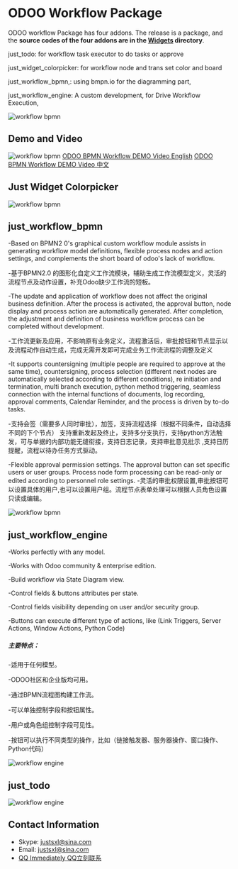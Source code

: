 # ODOO Workflow Package
ODOO workflow Package has four addons. The release is a package, and the **source codes of the four addons are in the <u>Widgets</u> directory**.  

just_todo: for workflow task executor to do tasks or approve

just_widget_colorpicker: for workflow node and  trans set color and board

just_workflow_bpmn,: using bmpn.io for the diagramming part,

just_workflow_engine: A custom development, for Drive Workflow Execution,

![workflow bpmn](./bpmn_1.png)


## Demo and Video
![workflow bpmn](./just_workflow_youtube.png)
[ODOO BPMN Workflow DEMO Video English](https://www.youtube.com/watch?v=YIDt_coa4IY&t=0s)
[ODOO BPMN Workflow DEMO Video 中文](https://www.youtube.com/watch?v=N8IUQh2t3Hg&t=0s)
## Just Widget Colorpicker 
![workflow bpmn](./just_Widget_Colorpicker.png)

## just_workflow_bpmn
-Based on BPMN2 0's graphical custom workflow module assists in generating workflow model definitions, flexible process nodes and action settings, and complements the short board of odoo's lack of workflow.

-基于BPMN2.0 的图形化自定义工作流模块，辅助生成工作流模型定义，灵活的流程节点及动作设置，补充Odoo缺少工作流的短板。

-The update and application of workflow does not affect the original business definition. After the process is activated, the approval button, node display and process action are automatically generated. After completion, the adjustment and definition of business workflow process can be completed without development.

-工作流更新及应用，不影响原有业务定义，流程激活后，审批按钮和节点显示以及流程动作自动生成，完成无需开发即可完成业务工作流流程的调整及定义

-It supports countersigning (multiple people are required to approve at the same time), countersigning, process selection (different next nodes are automatically selected according to different conditions), re initiation and termination, multi branch execution, python method triggering, seamless connection with the internal functions of documents, log recording, approval comments, Calendar Reminder, and the process is driven by to-do tasks.

-支持会签（需要多人同时审批），加签，支持流程选择（根据不同条件，自动选择不同的下个节点） 支持重新发起及终止，支持多分支执行，支持python方法触发，可与单据的内部功能无缝衔接，支持日志记录，支持审批意见批示 ,支持日历提醒，流程以待办任务方式驱动。

-Flexible approval permission settings. The approval button can set specific users or user groups. Process node form processing can be read-only or edited according to personnel role settings.
-灵活的审批权限设置,审批按钮可以设置具体的用户,也可以设置用户组。流程节点表单处理可以根据人员角色设置只读或编辑。

![workflow bpmn](./just_workflow_bpmn.png)

## just_workflow_engine

-Works perfectly with any model.

-Works with Odoo community & enterprise edition.

-Build workflow via State Diagram view.

-Control fields & buttons attributes per state.

-Control fields visibility depending on user and/or security group.

-Buttons can execute different type of actions, like (Link Triggers, Server Actions, Window Actions, Python Code)

##### 主要特点：

-适用于任何模型。

-ODOO社区和企业版均可用。

-通过BPMN流程图构建工作流。

-可以单独控制字段和按钮属性。

-用户或角色组控制字段可见性。

-按钮可以执行不同类型的操作，比如（链接触发器、服务器操作、窗口操作、Python代码）

![workflow engine](./just_workflow_engine.png)

## just_todo
![workflow engine](./just_workflow_todo.png)

## Contact Information 

- Skype: justsxl@sina.com 
- Email: justsxl@sina.com 
- [QQ Immediately QQ立刻联系](tencent://message/?uin=314015700)